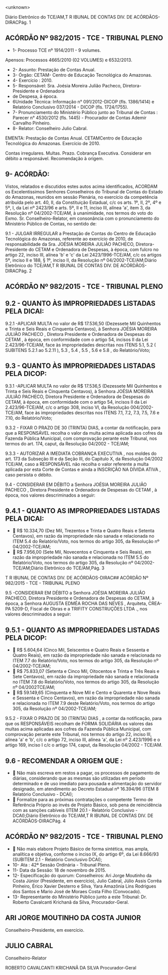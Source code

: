 &lt;unknown&gt;

Diário Eletrônico do TCE/AM,T R IBUNAL DE CONTAS DIV. DE ACÓRDÃOS-DIRACPág. 1

## ACÓRDÃO Nº 982/2015 - TCE - TRIBUNAL PLENO

- 1- Processo TCE nº 1914/2011 - 9 volumes.

Apensos: Processos 4665/2010 (02 VOLUMES) e 6532/2013.

- 2- Assunto: Prestação de Contas Anual.
- 3- Órgão: CETAM- Centro de Educação Tecnológica do Amazonas.
- 4- Exercício : 2010.
- 5- Responsável: Sra. Joésia Moreira Julião Pacheco, Diretora-Presidente e Ordenadora
- de Despesa, á época.
- 6Unidade  Técnica: Informação  n°  091/2012-DICOP  (fls. 1386/1414)  e  Relatório Conclusivo 037/2014 - DICOP (fls. 1724/1755).
- 7-  Pronunciamento  do  Ministério  Público  junto  ao  Tribunal  de  Contas :  Parecer  n° 4530/2012 (fls. 1445) - Procurador de Contas Ademir Carvalho Pinheiro.
- 8- Relator: Conselheiro Julio Cabral.

EMENTA: Prestação de Contas Anual. CETAMCentro de Educação Tecnológica do Amazonas. Exercício de 2010.

Contas irregulares. Multas. Prazo. Cobrança Executiva. Considerar em débito a responsável. Recomendação à origem.

## 9- ACÓRDÃO:

Vistos, relatados e discutidos estes autos acima identificados,  ACORDAM os Excelentíssimos  Senhores  Conselheiros do Tribunal de Contas do Estado do Amazonas, reunidos em sessão Plenária, no exercício da competência atribuída pelo  art. 40, II, da Constituição Estadual, c/c os arts. 1º, II, 2º, 4º e 5º, I, da Lei nº 2423/96 e arts. 5º, II  e  11,  inciso  III,  alínea  'a',  item  3,  da  Resolução  nº  04/2002-TCE/AM, à unanimidade, nos  termos  do  voto  do  Exmo.  Sr.  Conselheiro-Relator,  em consonância com  o pronunciamento do Ministério Público de Contas, no sentido de:

9.1  -  JULGAR  IRREGULAR a  Prestação  de  Contas  do    Centro  de Educação Tecnológica do Amazonas, referente ao exercício de 2010, de responsabilidade  da Sra. JOÉSIA  MOREIRA  JULIÃO  PACHECO, Diretora-Presidente do CETAM e Ordenadora de Despesas, à época, com fulcro no artigo 22, inciso III, alínea 'b' e 'c' da Lei  2423/1996-TCE/AM, c/c os artigos 5º,  inciso II  e 188, § 1º, inciso II,  da Resolução nº 04/2002-TCE/AM;Diário Eletrônico do TCE/AM,T R IBUNAL DE CONTAS DIV. DE ACÓRDÃOS-DIRACPág. 2

## ACÓRDÃO Nº 982/2015 - TCE - TRIBUNAL PLENO

## 9.2 - QUANTO ÀS IMPROPRIEDADES LISTADAS PELA DICAI:

9.2.1 -APLICAR  MULTA no valor  de R$  17.536,50 (Dezessete  Mil Quinhentos e Trinta e Seis Reais e Cinquenta Centavos), à Senhora JOÉSIA MOREIRA JULIÃO PACHECO , Diretora Presidente e Ordenadora de Despesas do CETAM , à época, em  conformidade com  o artigo 54, incisos II da Lei 2.423/96-TCE/AM, face às impropriedades descritas nos ITENS 5.1, 5.2 ( SUBITENS 5.2.1 ao 5.2.11 ), 5.3 , 5.4 , 5.5 , 5.6 e 5.8 , do Relatório/Voto;

## 9.3 - QUANTO ÀS IMPROPRIEDADES LISTADAS PELA DICOP:

9.3.1 -APLICAR  MULTA no valor de R$  17.536,5  (Dezessete  Mil Quinhentos  e  Trinta  e  Seis  Reais  e  Cinquenta  Centavos),  à  Senhora  JOÉSIA MOREIRA  JULIÃO  PACHECO, Diretora  Presidente  e  Ordenadora  de  Despesas  do CETAM, à época, em conformidade com o artigo 54, incisos II da Lei 2.423/96-TCE/AM, c/c  o  artigo  308,  inciso  VI,  da  Resolução  004/2002-TCE/AM,  face  às  impropriedades descritas nos ITENS 7.1, 7.2, 7.3, 7.5, 7.6 e 7.10, do Relatório/Voto;

9.3.2 - FIXAR O PRAZO DE 30 (TRINTA) DIAS, a contar  da notificação, para  que  a RESPONSÁVEL recolha  o  valor  da  multa  acima  aplicada  aos  cofres  da Fazenda Pública  Municipal, com comprovação perante este Tribunal, nos termos do art. 174, caput, da Resolução 04/2002 - TCE/AM;

9.3.3 -  AUTORIZAR  A IMEDIATA COBRANÇA EXECUTIVA ,  nos moldes do  art.  173  da  Subseção  III  e  da  Seção  III,  do  Capitulo  X,  da  Resolução  04/2002  TCE/AM, caso a RESPONSÁVEL não recolha o valor referente a multa aplicada por esta Corte de Contas e ainda a INSCRIÇÃO NA DÍVIDA ATIVA , caso persista o débito.

9.4  -  CONSIDERAR  EM  DÉBITO a  Senhora JOÉSIA  MOREIRA  JULIÃO PACHECO ,  Diretora  Presidente  e  Ordenadora  de  Despesas  do CETAM ,  à  época,  nos valores descriminados a seguir:

## 9.4.1 - QUANTO AS IMPROPRIEDADES LISTADAS PELA DICAI:

-  R$ 10.334,70 (Dez Mil, Trezentos e Trinta e Quatro Reais e  Setenta  Centavos),  em  razão  da  impropriedade  não sanada e relacionada no  ITEM 5.4 do Relatório/Voto, nos termos do artigo 305, da Resolução nº 04/2002-TCE/AM;
-  R$  7.956,00  (Sete  Mil,  Novecentos  e  Cinquenta  e  Seis Reais), em razão da impropriedade não sanada e relacionada no ITEM 5.5 do Relatório/Voto, nos termos do artigo 305, da Resolução nº 04/2002-TCE/AM;Diário Eletrônico do TCE/AM,Pág. 3

T R IBUNAL DE CONTAS DIV. DE ACÓRDÃOS-DIRAC## ACÓRDÃO Nº 982/2015 - TCE - TRIBUNAL PLENO

9.5 -CONSIDERAR  EM  DÉBITO a Senhora JOÉSIA  MOREIRA JULIÃO PACHECO, Diretora Presidente e Ordenadora de Despesas do CETAM, à época, a Senhora AUGUSTA EDMÉA ROCHA DAS NEVES , Arquiteta, CREA-PA 5209-D, Fiscal de Obras e a TRIFITY CONSTRUÇÕES LTDA ., nos valores descriminados a seguir:

## 9.5.1 - QUANTO AS IMPROPRIEDADES LISTADAS PELA DICOP:

-  R$  5.604,64  (Cinco  Mil,  Seiscentos  e  Quatro  Reais  e Sessenta e Quatro Reais), em razão da impropriedade não sanada e relacionada no  ITEM 7.7 do Relatório/Voto, nos termos do artigo 305, da Resolução nº 04/2002-TCE/AM;
-  R$ 75.833,07 (Setenta e Cinco  Mil, Oitocentos e Trinta e Três Reais e Sete Centavos), em razão da impropriedade não sanada e relacionada no ITEM 7.8 do Relatório/Voto, nos  termos  do  artigo  305,  da  Resolução  nº  04/2002TCE/AM;
-  R$ 59.149,65 (Cinquenta e Nove Mil e Cento e Quarenta e Nove Reais e Sessenta e Cinco Centavos), em razão da impropriedade  não  sanada  e  relacionada  no  ITEM  7.9 deste Relatório/Voto, nos termos do artigo 305, da Resolução nº 04/2002-TCE/AM;

9.5.2 - FIXAR O PRAZO DE 30 (TRINTA) DIAS ,  a  contar  da  notificação, para  que  os  RESPONSÁVEIS  recolham  de  FORMA  SOLIDÁRIA  os  valores  das  multas acima aplicadas aos cofres da Fazenda Pública Municipal, com comprovação perante este Tribunal, nos termos do artigo 22, inciso III, alínea 'a' e 'b', c/c o artigo 72, inciso III, alínea 'a',  da  Lei  nº  2.423/1996 e o  artigo 169, inciso  I c/c o artigo 174, caput, da Resolução 04/2002 - TCE/AM.

## 9.6 - RECOMENDAR A ORIGEM QUE :

-  Não  mais  escreva  em  restos  a  pagar,  os  processos  de pagamento de diárias, considerando que as mesmas são utilizadas em período determinado e de uso imediato para pousada e alimentação do servidor designado, em atendimento ao Decreto Estadual nº 16.394/96 (ITEM 8 Relatório Conclusivo - DCAI);
-  Formalize  para  as  próximas  contratações  o  competente Termo de Referência Próprio ao invés de Projeto Básico, sob pena de reincidência com as sanções cabíveis (ITEM 20.1 - Relatório Conclusivo - DCAI);Diário Eletrônico do TCE/AM,T R IBUNAL DE CONTAS DIV. DE ACÓRDÃOS-DIRACPág. 4

## ACÓRDÃO Nº 982/2015 - TCE - TRIBUNAL PLENO

-  Não mais elabore Projeto Básico de forma sintética, mas ampla, analítica e objetiva, conforme o inciso IX, do artigo 6º, da Lei 8.666/93 (SUBITEM 2.1 - Relatório Conclusivo DCAI);
- 10- Ata : 42ª Sessão Ordinária - Tribunal Pleno.
- 11- Data da Sessão: 18 de novembro de 2015.
- 12-  Especificação  do  quorum: Conselheiros:  Ari  Jorge Moutinho  da  Costa  Júnior (Presidente, em exercício), Julio Cabral, Júlio Assis Corrêa Pinheiro, Érico Xavier Desterro e Silva, Yara Amazônia Lins Rodrigues dos Santos e Mario José de Moraes Costa Filho (Convocado).
- 13- Representante do Ministério Público junto a este Tribunal: Dr. Roberto Cavalcanti Krichanã da Silva, Procurador-Geral.

## ARI JORGE MOUTINHO DA COSTA JUNIOR

Conselheiro-Presidente, em exercício.

## JULIO CABRAL

Conselheiro-Relator

ROBERTO CAVALCANTI KRICHANÃ DA SILVA Procurador-Geral